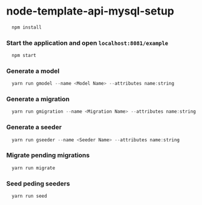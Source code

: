 # node-template-api-mysql-setup

```javascript
  npm install
```
### Start the application and open ```localhost:8081/example```
```javascript
  npm start
```

### Generate a model
```javascript
  yarn run gmodel --name <Model Name> --attributes name:string
```

### Generate a migration 
```javascript
  yarn run gmigration --name <Migration Name> --attributes name:string
```

### Generate a seeder
```javascript
  yarn run gseeder --name <Seeder Name> --attributes name:string
```

### Migrate pending migrations
```javascript
  yarn run migrate
```

### Seed peding seeders
```javascript
  yarn run seed
```
